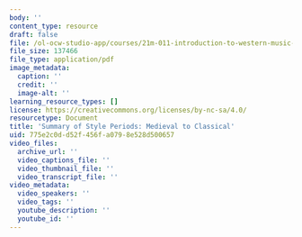 ```yaml
---
body: ''
content_type: resource
draft: false
file: /ol-ocw-studio-app/courses/21m-011-introduction-to-western-music-fall-2024/mitocw_21m_011_f24_summary-style-periods-medieval-to-classical.pdf
file_size: 137466
file_type: application/pdf
image_metadata:
  caption: ''
  credit: ''
  image-alt: ''
learning_resource_types: []
license: https://creativecommons.org/licenses/by-nc-sa/4.0/
resourcetype: Document
title: 'Summary of Style Periods: Medieval to Classical'
uid: 775e2c0d-d52f-456f-a079-8e528d500657
video_files:
  archive_url: ''
  video_captions_file: ''
  video_thumbnail_file: ''
  video_transcript_file: ''
video_metadata:
  video_speakers: ''
  video_tags: ''
  youtube_description: ''
  youtube_id: ''
---
```

